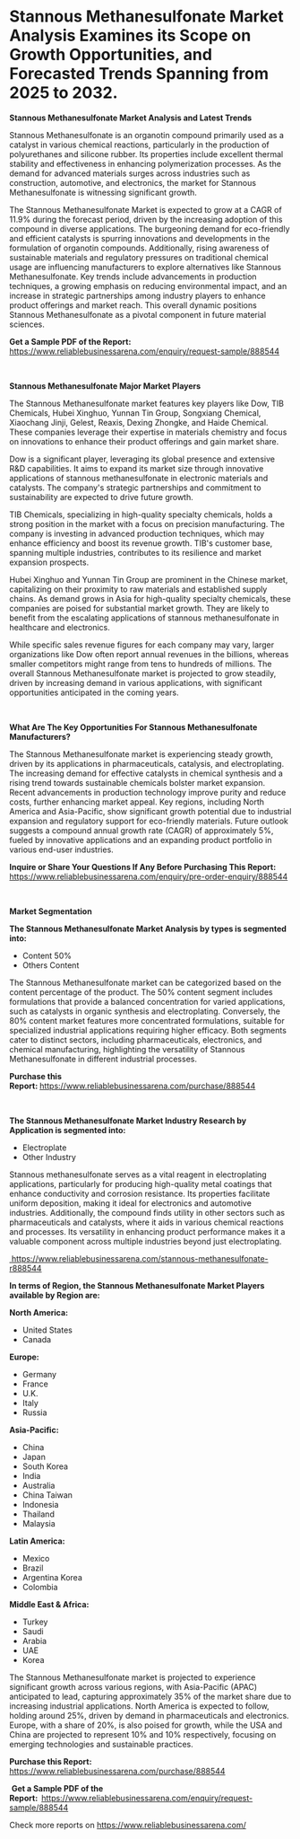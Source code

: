 <p><h1>Stannous Methanesulfonate Market Analysis Examines its Scope on Growth Opportunities, and Forecasted Trends Spanning from 2025 to 2032.</h1></p><p><strong>Stannous Methanesulfonate Market Analysis and Latest Trends</strong></p>
<p><p>Stannous Methanesulfonate is an organotin compound primarily used as a catalyst in various chemical reactions, particularly in the production of polyurethanes and silicone rubber. Its properties include excellent thermal stability and effectiveness in enhancing polymerization processes. As the demand for advanced materials surges across industries such as construction, automotive, and electronics, the market for Stannous Methanesulfonate is witnessing significant growth.</p><p>The Stannous Methanesulfonate Market is expected to grow at a CAGR of 11.9% during the forecast period, driven by the increasing adoption of this compound in diverse applications. The burgeoning demand for eco-friendly and efficient catalysts is spurring innovations and developments in the formulation of organotin compounds. Additionally, rising awareness of sustainable materials and regulatory pressures on traditional chemical usage are influencing manufacturers to explore alternatives like Stannous Methanesulfonate. Key trends include advancements in production techniques, a growing emphasis on reducing environmental impact, and an increase in strategic partnerships among industry players to enhance product offerings and market reach. This overall dynamic positions Stannous Methanesulfonate as a pivotal component in future material sciences.</p></p>
<p><strong>Get a Sample PDF of the Report:&nbsp;</strong> <a href="https://www.reliablebusinessarena.com/enquiry/request-sample/888544?utm_campaign=2514&utm_medium=2&utm_source=Github&utm_content=ia&utm_term=01042025&utm_id=stannous-methanesulfonate">https://www.reliablebusinessarena.com/enquiry/request-sample/888544</a></p>
<p>&nbsp;</p>
<p><strong>Stannous Methanesulfonate Major Market Players</strong></p>
<p><p>The Stannous Methanesulfonate market features key players like Dow, TIB Chemicals, Hubei Xinghuo, Yunnan Tin Group, Songxiang Chemical, Xiaochang Jinji, Gelest, Reaxis, Dexing Zhongke, and Haide Chemical. These companies leverage their expertise in materials chemistry and focus on innovations to enhance their product offerings and gain market share.</p><p>Dow is a significant player, leveraging its global presence and extensive R&D capabilities. It aims to expand its market size through innovative applications of stannous methanesulfonate in electronic materials and catalysts. The company's strategic partnerships and commitment to sustainability are expected to drive future growth.</p><p>TIB Chemicals, specializing in high-quality specialty chemicals, holds a strong position in the market with a focus on precision manufacturing. The company is investing in advanced production techniques, which may enhance efficiency and boost its revenue growth. TIB's customer base, spanning multiple industries, contributes to its resilience and market expansion prospects.</p><p>Hubei Xinghuo and Yunnan Tin Group are prominent in the Chinese market, capitalizing on their proximity to raw materials and established supply chains. As demand grows in Asia for high-quality specialty chemicals, these companies are poised for substantial market growth. They are likely to benefit from the escalating applications of stannous methanesulfonate in healthcare and electronics.</p><p>While specific sales revenue figures for each company may vary, larger organizations like Dow often report annual revenues in the billions, whereas smaller competitors might range from tens to hundreds of millions. The overall Stannous Methanesulfonate market is projected to grow steadily, driven by increasing demand in various applications, with significant opportunities anticipated in the coming years.</p></p>
<p>&nbsp;</p>
<p><strong>What Are The Key Opportunities For Stannous Methanesulfonate Manufacturers?</strong></p>
<p><p>The Stannous Methanesulfonate market is experiencing steady growth, driven by its applications in pharmaceuticals, catalysis, and electroplating. The increasing demand for effective catalysts in chemical synthesis and a rising trend towards sustainable chemicals bolster market expansion. Recent advancements in production technology improve purity and reduce costs, further enhancing market appeal. Key regions, including North America and Asia-Pacific, show significant growth potential due to industrial expansion and regulatory support for eco-friendly materials. Future outlook suggests a compound annual growth rate (CAGR) of approximately 5%, fueled by innovative applications and an expanding product portfolio in various end-user industries.</p></p>
<p><strong>Inquire or Share Your Questions If Any Before Purchasing This Report:</strong> <a href="https://www.reliablebusinessarena.com/enquiry/pre-order-enquiry/888544?utm_campaign=2514&utm_medium=2&utm_source=Github&utm_content=ia&utm_term=01042025&utm_id=stannous-methanesulfonate">https://www.reliablebusinessarena.com/enquiry/pre-order-enquiry/888544</a></p>
<p>&nbsp;</p>
<p><strong>Market Segmentation</strong></p>
<p><strong>The Stannous Methanesulfonate Market Analysis by types is segmented into:</strong></p>
<p><ul><li>Content 50%</li><li>Others Content</li></ul></p>
<p><p>The Stannous Methanesulfonate market can be categorized based on the content percentage of the product. The 50% content segment includes formulations that provide a balanced concentration for varied applications, such as catalysts in organic synthesis and electroplating. Conversely, the 80% content market features more concentrated formulations, suitable for specialized industrial applications requiring higher efficacy. Both segments cater to distinct sectors, including pharmaceuticals, electronics, and chemical manufacturing, highlighting the versatility of Stannous Methanesulfonate in different industrial processes.</p></p>
<p><strong>Purchase this Report:&nbsp;</strong><a href="https://www.reliablebusinessarena.com/purchase/888544?utm_campaign=2514&utm_medium=2&utm_source=Github&utm_content=ia&utm_term=01042025&utm_id=stannous-methanesulfonate">https://www.reliablebusinessarena.com/purchase/888544</a></p>
<p>&nbsp;</p>
<p><strong>The Stannous Methanesulfonate Market Industry Research by Application is segmented into:</strong></p>
<p><ul><li>Electroplate</li><li>Other Industry</li></ul></p>
<p><p>Stannous methanesulfonate serves as a vital reagent in electroplating applications, particularly for producing high-quality metal coatings that enhance conductivity and corrosion resistance. Its properties facilitate uniform deposition, making it ideal for electronics and automotive industries. Additionally, the compound finds utility in other sectors such as pharmaceuticals and catalysts, where it aids in various chemical reactions and processes. Its versatility in enhancing product performance makes it a valuable component across multiple industries beyond just electroplating.</p></p>
<p><a href="https://www.reliablebusinessarena.com/stannous-methanesulfonate-r888544?utm_campaign=2514&utm_medium=2&utm_source=Github&utm_content=ia&utm_term=01042025&utm_id=stannous-methanesulfonate">&nbsp;https://www.reliablebusinessarena.com/stannous-methanesulfonate-r888544</a></p>
<p><strong>In terms of Region, the Stannous Methanesulfonate Market Players available by Region are:</strong></p>
<p>
    <p> <strong> North America: </strong>
        <ul>
            <li>United States</li>
            <li>Canada</li>
        </ul>
        </p> 
    <p> <strong> Europe: </strong>
        <ul>
            <li>Germany</li>
            <li>France</li>
            <li>U.K.</li>
            <li>Italy</li>
            <li>Russia</li>
        </ul>
        </p> 
    <p> <strong> Asia-Pacific: </strong>
        <ul>
            <li>China</li>
            <li>Japan</li>
            <li>South Korea</li>
            <li>India</li>
            <li>Australia</li>
            <li>China Taiwan</li>
            <li>Indonesia</li>
            <li>Thailand</li>
            <li>Malaysia</li>
        </ul>
        </p> 
    <p> <strong> Latin America: </strong>
        <ul>
            <li>Mexico</li>
            <li>Brazil</li>
            <li>Argentina Korea</li>
            <li>Colombia</li>
        </ul>
        </p> 
    <p> <strong> Middle East & Africa: </strong>
        <ul>
            <li>Turkey</li>
            <li>Saudi</li>
            <li>Arabia</li>
            <li>UAE</li>
            <li>Korea</li>
        </ul>
    </p>
    </p>
<p><p>The Stannous Methanesulfonate market is projected to experience significant growth across various regions, with Asia-Pacific (APAC) anticipated to lead, capturing approximately 35% of the market share due to increasing industrial applications. North America is expected to follow, holding around 25%, driven by demand in pharmaceuticals and electronics. Europe, with a share of 20%, is also poised for growth, while the USA and China are projected to represent 10% and 10% respectively, focusing on emerging technologies and sustainable practices.</p></p>
<p><strong>Purchase this Report: </strong><a href="https://www.reliablebusinessarena.com/purchase/888544?utm_campaign=2514&utm_medium=2&utm_source=Github&utm_content=ia&utm_term=01042025&utm_id=stannous-methanesulfonate">https://www.reliablebusinessarena.com/purchase/888544</a></p>
<p>&nbsp;<strong>Get a Sample PDF of the Report:&nbsp;&nbsp;</strong><a href="https://www.reliablebusinessarena.com/enquiry/request-sample/888544?utm_campaign=2514&utm_medium=2&utm_source=Github&utm_content=ia&utm_term=01042025&utm_id=stannous-methanesulfonate">https://www.reliablebusinessarena.com/enquiry/request-sample/888544</a></p>
<p><strong></strong></p>
<p>Check more reports on <a href="https://www.reliablebusinessarena.com/?utm_campaign=2514&utm_medium=2&utm_source=Github&utm_content=ia&utm_term=01042025&utm_id=stannous-methanesulfonate">https://www.reliablebusinessarena.com/</a></p>